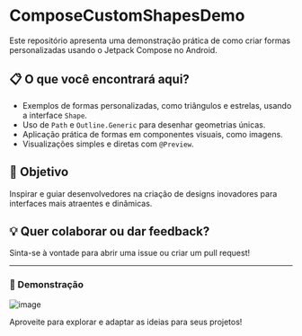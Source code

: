 # ComposeCustomShapesDemo  

Este repositório apresenta uma demonstração prática de como criar formas personalizadas usando o Jetpack Compose no Android.  

## 📋 O que você encontrará aqui?  
- Exemplos de formas personalizadas, como triângulos e estrelas, usando a interface `Shape`.  
- Uso de `Path` e `Outline.Generic` para desenhar geometrias únicas.  
- Aplicação prática de formas em componentes visuais, como imagens.  
- Visualizações simples e diretas com `@Preview`.  

## 🚀 Objetivo  
Inspirar e guiar desenvolvedores na criação de designs inovadores para interfaces mais atraentes e dinâmicas.  

## 💡 Quer colaborar ou dar feedback?  
Sinta-se à vontade para abrir uma issue ou criar um pull request!  

---
### 📸 Demonstração  
![image](https://github.com/user-attachments/assets/1ec18c0f-31be-41bf-9e46-da75da22c0a8)

Aproveite para explorar e adaptar as ideias para seus projetos!  
